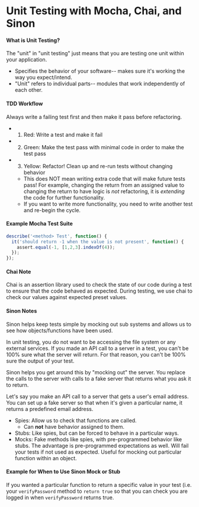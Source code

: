 # Unit Testing with Mocha, Chai, and Sinon

#### What is Unit Testing?

The "unit" in "unit testing" just means that you are testing one unit within your application.
- Specifies the behavior of your software-- makes sure it's working the way you expect/intend.
- "Unit" refers to individual parts-- modules that work independently of each other.

#### TDD Workflow

Always write a failing test first and then make it pass before refactoring.

- 1. Red: Write a test and make it fail
- 2. Green: Make the test pass with minimal code in order to make the test pass
- 3. Yellow: Refactor! Clean up and re-run tests without changing behavior
  - This does NOT mean writing extra code that will make future tests pass! For example, changing the return from an assigned value to changing the return to have logic is _not_ refactoring, it is _extending_ the code for further functionality.
  - If you want to write more functionality, you need to write another test and re-begin the cycle.

#### Example Mocha Test Suite
```javascript
describe('<method> Test', function() {
  it('should return -1 when the value is not present', function() {
    assert.equal(-1, [1,2,3].indexOf(4));
  });
});
```

#### Chai Note

Chai is an assertion library used to check the state of our code during a test to ensure that the code behaved as expected. During testing, we use chai to check our values against expected preset values.

#### Sinon Notes

Sinon helps keep tests simple by mocking out sub systems and allows us to see how objects/functions have been used.

In unit testing, you do not want to be accessing the file system or any external services. If you made an API call to a server in a test, you can't be 100% sure what the server will return. For that reason, you can't be 100% sure the output of your test.

Sinon helps you get around this by "mocking out" the server. You replace the calls to the server with calls to a fake server that returns what you ask it to return.

Let's say you make an API call to a server that gets a user's email address. You can set up a fake server so that when it's given a particular name, it returns a predefined email address.

- Spies: Allow us to check that functions are called.
  - Can <b>not</b> have behavior assigned to them.
- Stubs: Like spies, but can be forced to behave in a particular ways.
- Mocks: Fake methods like spies, with pre-programmed behavior like stubs. The advantage is pre-programmed expectations as well. Will fail your tests if not used as expected. Useful for mocking out particular function within an object.

#### Example for When to Use Sinon Mock or Stub
If you wanted a particular function to return a specific value in your test (i.e. your `verifyPassword` method to `return true` so that you can check you are logged in when `verifyPassword` returns true.
